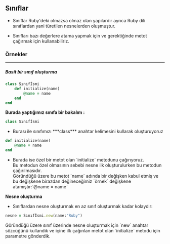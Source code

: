 ## Sınıflar

* Sınıflar Ruby'deki olmazsa olmaz olan yapılardır ayrıca Ruby dili sınıflardan yani türetilen nesnelerden oluşmuştur.

* Sınıfları bazı değerlere atama yapmak için ve gerektiğinde metot çağırmak için kullanabiliriz.

<h3>Örnekler</h3>
<hr width="100%" color="#7026E3" size="5">

<h5>Basit bir sınıf oluşturma</h5>

````ruby
class Sınıfİsmi
	def initialize(name)
		@name = name
	end
end
````

**Burada yaptığımız sınıfa bir bakalım :**

````ruby
class Sınıfİsmi 
````
* <p>Burası ile sınıfımızı ***class*** anahtar kelimesini kullarak oluşturuyoruz</p>

````ruby
def initialize(name)
	@name = name
end
````

* <p>Burada ise özel bir metot olan `initialize` metodunu çağırıyoruz.<br />Bu metodun özel olmasının sebebi nesne ilk oluşturulurken bu metodun çağırılmasıdır.<br />Göründüğü üzere bu metot `name` adında bir değişken kabul etmiş ve bu değişkene birazdan değineceğimiz `örnek` değişkene atamıştır:`@name = name`</p>

**Nesne oluşturma**
* Sınıflardan nesne oluşturmak en az sınıf oluşturmak kadar kolaydır:

````ruby
nesne = Sınıfİsmi.new(name:"Ruby")
````

<p>Göründüğü üzere sınıf üzerinde nesne oluşturmak için `new` anahtar sözcüğünü kullandık ve içine ilk çağırılan metot olan `initialize` metodu için parametre gönderdik.</p>